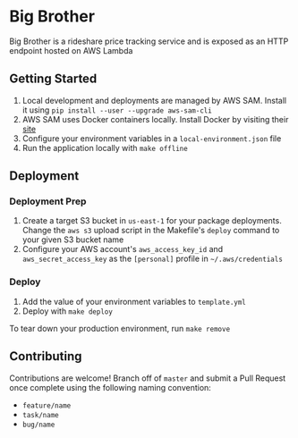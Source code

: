 # Big Brother

Big Brother is a rideshare price tracking service and is exposed as an HTTP endpoint hosted on AWS Lambda

## Getting Started

1. Local development and deployments are managed by AWS SAM. Install it using `pip install --user --upgrade aws-sam-cli`
2. AWS SAM uses Docker containers locally. Install Docker by visiting their [site](https://docs.docker.com/docker-for-mac/install/)
3. Configure your environment variables in a `local-environment.json` file
4. Run the application locally with `make offline`

## Deployment

### Deployment Prep

1. Create a target S3 bucket in `us-east-1` for your package deployments. Change the `aws s3` upload script in the Makefile's `deploy` command to your given S3 bucket name
2. Configure your AWS account's `aws_access_key_id` and `aws_secret_access_key` as the `[personal]` profile in `~/.aws/credentials`

### Deploy

1. Add the value of your environment variables to `template.yml`
2. Deploy with `make deploy`

To tear down your production environment, run `make remove`

## Contributing

Contributions are welcome! Branch off of `master` and submit a Pull Request once complete using the following naming convention:

- `feature/name`
- `task/name`
- `bug/name`
